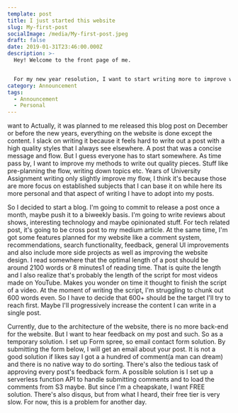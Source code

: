 ```yaml
---
template: post
title: I just started this website
slug: My-first-post
socialImage: /media/My-first-post.jpeg
draft: false
date: 2019-01-31T23:46:00.000Z
description: >-
  Hey! Welcome to the front page of me.


  For my new year resolution, I want to start writing more to improve ways to express myself. For some reason I always struggle with writing, whether its for assignment or work. Its just that went I start writing, it's a struggle to express the message I want to convey. Another reason is that that writing helps memory retaining learning outcome and be able to reflect on life. I usually live at the moment but as I get older, the need to have the ability to look back more consciously becomes more apparent.
category: Announcement
tags:
  - Announcement
  - Personal
---
```


want to Actually, it was planned to me released this blog post on December or before the new years, everything on the website is done except the content. I slack on writing it because it feels hard to write out a post with a high quality styles that I always see elsewhere. A post that was a concise message and flow. But I guess everyone has to start somewhere. As time pass by, I want to improve my methods to write out quality pieces. Stuff like pre-planning the flow, writing down topics etc. Years of University Assignment writing only slightly improve my flow, I think it's because those are more focus on established subjects that I can base it on while here its more personal and that aspect of writing I have to adopt into my posts.

So I decided to start a blog. I'm going to commit to release a post once a month, maybe push it to a biweekly basis. I'm going to write reviews about shows, interesting technology and maybe opinionated stuff. For tech related post, it's going to be cross post to my medium article. At the same time, I'm got some features planned for my website like a comment system, recommendations, search functionality, feedback, general UI improvements and also include more side projects as well as improving the website design. I read somewhere that the optimal length of a post should be around 2100 words or 8 minutes1 of reading time. That is quite the length and I also realize that's probably the length of the script for most videos made on YouTube. Makes you wonder on time it thought to finish the script of a video. At the moment of writing the script, I'm struggling to chunk out 600 words even. So I have to decide that 600+ should be the target I'll try to reach first. Maybe I'll progressively increase the content I can write in a single post.

Currently, due to the architecture of the website, there is no more back-end for the website. But I want to hear feedback on my post and such. So as a temporary solution. I set up Form spree, so email contact form solution. By submitting the form below, I will get an email about your post. It is not a good solution if likes say I got a a hundred of comment(a man can dream) and there is no native way to do sorting. There's also the tedious task of approving every post's feedback form. A possible solution is I set up a serverless function API to handle submitting comments and to load the comments from S3 maybe. But since I'm a cheapskate, I want FREE solution. There's also disqus, but from what I heard, their free tier is very slow. For now, this is a problem for another day.
